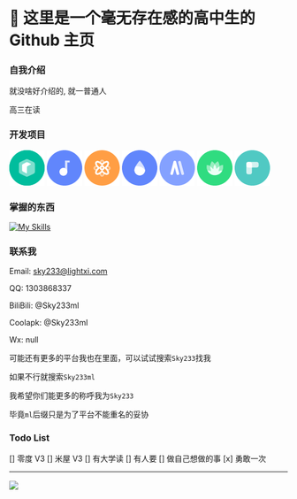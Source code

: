 # 👋 这里是一个毫无存在感的高中生的 Github 主页

### 自我介绍

就没啥好介绍的, 就一普通人

高三在读

### 开发项目

[![](./image/miwu.png)](https://github.com/sky130/MiWu) 
[![](./image/zero.png)](https://github.com/sky130/ZeroMusicApp) 
[![](./image/zhiyv.png)](https://github.com/sky130/GardeniaBrowser) 
[![](./image/suiteki.png)](https://github.com/sky130/Suiteki-app) 
[![](./image/amarket.png)](https://amarket.icu) 
[![](./image/choseki.png)](https://github.com/sky130/Choseki) 
[![](./image/yidu.png)](https://github.com/sky130/)


### 掌握的东西

[![My Skills](https://skillicons.dev/icons?theme=light&i=androidstudio,idea,pycharm,vscode,python,kotlin,java,nodejs,js,html,css)](https://skillicons.dev)

<!-- 上面这些东西就唬人罢了,哥们什么也不会 -->

### 联系我

Email: sky233@lightxi.com

QQ: 1303868337

BiliBili: @Sky233ml

Coolapk: @Sky233ml

Wx: null

可能还有更多的平台我也在里面，可以试试搜索`Sky233`找我

如果不行就搜索`Sky233ml`

我希望你们能更多的称呼我为`Sky233`

毕竟`ml`后缀只是为了平台不能重名的妥协

### Todo List

[] 零度 V3
[] 米屋 V3
[] 有大学读
[] 有人要
[] 做自己想做的事
[x] 勇敢一次

---

<a href="https://github.com/sky130">
    <img align="center" src="https://github-readme-stats.vercel.app/api?username=sky130&show_icons=true&include_all_commits=true" />
</a>



